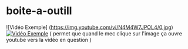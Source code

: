 # boite-a-outill
![Vidéo Exemple] (https://img.youtube.com/vi/N4M4W7JPOL4/0.jpg)
[![Vidéo Exemple](https://img.youtube.com/vi/N4M4W7JPOL4/0.jpg)](https://www.youtube.com/watch?v=N4M4W7JPOL4) ( permet que quand le mec clique sur l'image ça ouvre youtube vers la vidéo en question )
